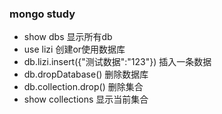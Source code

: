 ### mongo study

* show dbs 显示所有db
* use lizi 创建or使用数据库
* db.lizi.insert({"测试数据":"123"}) 插入一条数据
* db.dropDatabase() 删除数据库
* db.collection.drop() 删除集合
* show collections 显示当前集合







